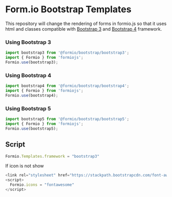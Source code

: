 # Form.io Bootstrap Templates

This repository will change the rendering of forms in formio.js so that it uses html and classes compatible with [Bootstrap 3](https://getbootstrap.com/docs/3.4/) and [Bootstrap 4](https://getbootstrap.com/docs/4.6/getting-started/introduction/) framework. 

### Using Bootstrap 3

```javascript
import bootstrap3 from '@formio/bootstrap/bootstrap3';
import { Formio } from 'formiojs';
Formio.use(bootstrap3);
```
### Using Bootstrap 4

```javascript
import bootstrap4 from '@formio/bootstrap/bootstrap4';
import { Formio } from 'formiojs';
Formio.use(bootstrap4);
```

### Using Bootstrap 5

```javascript
import bootstrap5 from '@formio/bootstrap/bootstrap5';
import { Formio } from 'formiojs';
Formio.use(bootstrap5);
```

## Script


```javascript
Formio.Templates.framework = "bootstrap3"
```
If icon is not show

```javascript
<link rel="stylesheet" href="https://stackpath.bootstrapcdn.com/font-awesome/4.7.0/css/font-awesome.min.css">
<script>
  Formio.icons = "fontawesome"
</script>
```
